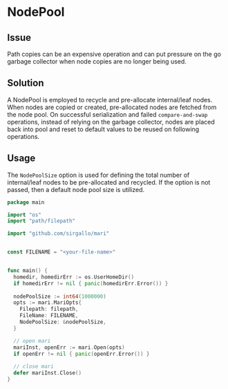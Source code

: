 # NodePool


## Issue

Path copies can be an expensive operation and can put pressure on the go garbage collector when node copies are no longer being used.


## Solution

A NodePool is employed to recycle and pre-allocate internal/leaf nodes. When nodes are copied or created, pre-allocated nodes are fetched from the node pool. On successful serialization and failed `compare-and-swap` operations, instead of relying on the garbage collector, nodes are placed back into pool and reset to default values to be reused on following operations.


## Usage

The `NodePoolSize` option is used for defining the total number of internal/leaf nodes to be pre-allocated and recycled. If the option is not passed, then a default node pool size is utilized.
```go
package main

import "os"
import "path/filepath"

import "github.com/sirgallo/mari"


const FILENAME = "<your-file-name>"


func main() {
  homedir, homedirErr := os.UserHomeDir()
  if homedirErr != nil { panic(homedirErr.Error()) }
  
  nodePoolSize := int64(1000000)
  opts := mari.MariOpts{ 
    Filepath: filepath,
    FileName: FILENAME,
    NodePoolSize: &nodePoolSize,
  }

  // open mari
  mariInst, openErr := mari.Open(opts)
  if openErr != nil { panic(openErr.Error()) }
  
  // close mari
  defer mariInst.Close()
}
```